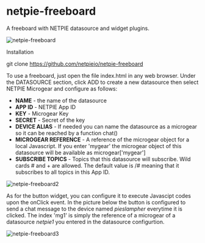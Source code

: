 netpie-freeboard
==========

A freeboard with NETPIE datasource and widget plugins.

![netpie-freeboard](https://cloud.githubusercontent.com/assets/7685964/15654676/58211e1c-26c0-11e6-8a53-86c7a2d6de69.jpg)

Installation

git clone https://github.com/netpieio/netpie-freeboard

To use a freeboard, just open the file index.html in any web browser. Under the DATASOURCE section, click ADD to create a new datasource then select NETPIE Microgear and configure as follows:

- **NAME** - the name of the datasource
- **APP ID** - NETPIE App ID
- **KEY** - Microgear Key
- **SECRET** - Secret of the key
- **DEVICE ALIAS** - If needed you can name the datasource as a microgear so it can be reached by a function chat()
- **MICROGEAR REFERENCE** - A reference of the microgear object for a local Javascript. If you enter 'mygear' the microgear object of this datasource will be available as microgear['mygear']
- **SUBSCRIBE TOPICS** - Topics that this datasource will subscribe. Wild cards # and + are allowed. The default value is /# meaning that it subscribes to all topics in this App ID.

![netpie-freeboard2](https://cloud.githubusercontent.com/assets/7685964/15654634/fbe3c096-26bf-11e6-8ab5-4656839b53ad.jpg)

As for the button widget, you can configure it to execute Javascipt codes upon the onClick event. In the picture below the button is configured to send a chat message to the device named *pieslampher* everytime it is clicked. The index 'mg1' is simply the reference of a microgear of a datasource *netpie1* you entered in the datasource configurtion.

![netpie-freeboard3](https://cloud.githubusercontent.com/assets/7685964/15655823/ec23a1f2-26ca-11e6-9968-ee500136b7bc.jpg)
